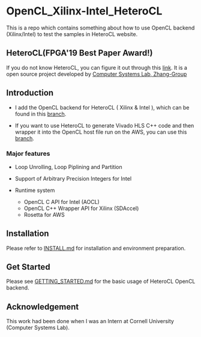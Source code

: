# OpenCL_Xilinx-Intel_HeteroCL
This is a repo which contains something about how to use OpenCL backend (Xilinx/Intel) to test the samples in HeteroCL website.

## HeteroCL(FPGA'19 Best Paper Award!)

If you do not know HeteroCL, you can figure it out through this [link](https://github.com/cornell-zhang/heterocl). It is a open source project developed by [Computer Systems Lab, Zhang-Group](http://heterocl.csl.cornell.edu/web/)

## Introduction

- I add the OpenCL backend for HeteroCL ( Xilinx & Intel ), which can be found in this [branch](https://github.com/ybai62868/heterocl/tree/opencl).

- If you want to use HeteroCL to generate Vivado HLS C++ code and then wrapper it into the OpenCL host file run on the AWS, you can use this [branch](https://github.com/ybai62868/heterocl/tree/aws).

### Major features 

- Loop Unrolling, Loop Piplining and Partition

- Support of Arbitrary Precision Integers for Intel

- Runtime system 

  - OpenCL C API for Intel (AOCL)
  - OpenCL C++ Wrapper API for Xilinx (SDAccel)
  - Rosetta for AWS 

  

## Installation 

Please refer to [INSTALL.md](docs/INSTALL,md) for installation and environment preparation.

## Get Started

Please see [GETTING_STARTED.md](docs/GETTING_STARTED.md) for the basic usage of HeteroCL OpenCL backend.

## Acknowledgement

This work had been done when I was an Intern at Cornell University (Computer Systems Lab).

